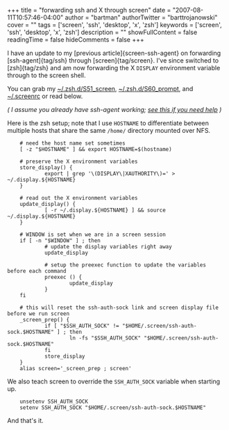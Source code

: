 +++
title = "forwarding ssh and X through screen"
date = "2007-08-11T10:57:46-04:00"
author = "bartman"
authorTwitter = "barttrojanowski"
cover = ""
tags = ['screen', 'ssh', 'desktop', 'x', 'zsh']
keywords = ['screen', 'ssh', 'desktop', 'x', 'zsh']
description = ""
showFullContent = false
readingTime = false
hideComments = false
+++

I have an update to my [previous article]{screen-ssh-agent} on forwarding [ssh-agent]{tag/ssh} 
through [screen]{tag/screen}.  I've since switched to [zsh]{tag/zsh} and am now forwarding 
the X `DISPLAY` environment variable through to the screen shell.

You can grab my [~/.zsh.d/S51\_screen](/~bart/conf/zsh/rc/S51_screen),
[~/.zsh.d/S60\_prompt](/~bart/conf/zsh/rc/S60_prompt), and
[~/.screenrc](/~bart/conf/screenrc) or 
read below.

<!--more-->

*( I assume you already have ssh-agent working; [see this if you need help](http://oclug.on.ca/archives/oclug/2002-July/022194.html) )*

Here is the zsh setup; note that I use `HOSTNAME` to differentiate between multiple hosts that 
share the same `/home/` directory mounted over NFS.

        # need the host name set sometimes
        [ -z "$HOSTNAME" ] && export HOSTNAME=$(hostname)

        # preserve the X environment variables
        store_display() {
                export | grep '\(DISPLAY\|XAUTHORITY\)=' > ~/.display.${HOSTNAME}
        }

        # read out the X environment variables
        update_display() {
                [ -r ~/.display.${HOSTNAME} ] && source ~/.display.${HOSTNAME}
        }

        # WINDOW is set when we are in a screen session
        if [ -n "$WINDOW" ] ; then 
                # update the display variables right away
                update_display

                # setup the preexec function to update the variables before each command
                preexec () {
                        update_display
                }
        fi

        # this will reset the ssh-auth-sock link and screen display file before we run screen
        _screen_prep() {
                if [ "$SSH_AUTH_SOCK" != "$HOME/.screen/ssh-auth-sock.$HOSTNAME" ] ; then
                        ln -fs "$SSH_AUTH_SOCK" "$HOME/.screen/ssh-auth-sock.$HOSTNAME"
                fi
                store_display
        }
        alias screen='_screen_prep ; screen'

We also teach screen to override the `SSH_AUTH_SOCK` variable when starting up.

        unsetenv SSH_AUTH_SOCK
        setenv SSH_AUTH_SOCK "$HOME/.screen/ssh-auth-sock.$HOSTNAME"
        
And that's it.
